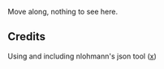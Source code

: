 Move along, nothing to see here.

## Credits

Using and including nlohmann's json tool ([x](https://github.com/nlohmann/json))
